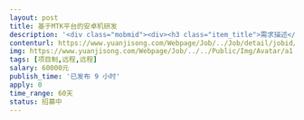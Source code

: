 ```yaml
---                
layout: post       
title: 基于MTK平台的安卓机研发           
description: '<div class="mobmid"><div><h3 class="item_title">需求描述</h3><p>硬件需求说明书<br/>1、4G全网通安卓系统主机（不含外壳）；<br/>2、防水接口设计；<br/>3、功能按键（开关机、拍摄、自定义1、2）；<br/>4、运行指示（开机、电量、网络、APP运行状态）；<br/>5、USB摄像机接口（1路，五芯航空头），充电&amp;传感接口（1路，9芯航空头：2芯充电、4芯供电485、3芯非供电传感）；<br/>6、CPU性能：4核1.5GHz以上；<br/>7、RAM 2G+ROM 16G，支持128G存储扩展；<br/>8、板载蓝牙、WIFI、FM、GPS；<br/>9、内置600~1000mAh安全电池；<br/>10、防水喇叭、防水MIC咪头；<br/>11、耳麦防水接口；<br/>12、启动的时候自动启动客户 app ，启动时直接由启动 LOG 跳转到客户的 APP 程序，中间不应该有其它界面出现；<br/>13、屏蔽调用提示，开放Root 权限；<br/>14、提供安卓标准设备的 API 接口，提供非标设备，比如特殊物理按键、指示灯的 API 接口；<br/>15、调试屏及接口设计，触控；<br/>16、核心板尺寸:L50mm*W42mm*H3mm；<br/>17、外围版暂定[暂定]长宽:L58mm*W45mm，高度由接口器件依据空间结构图合理布局；需要摆件后确认尺寸。<br/> <br/> <br/>500件需求</p></div><!--info end--></div>'     
contenturl: https://www.yuanjisong.com/Webpage/Job/../Job/detail/jobid/101508      
img: https://www.yuanjisong.com/Webpage/Job/../../Public/Img/Avatar/a1.jpg             
tags: [项目制,远程,远程]            
salary: 60000元          
publish_time: '已发布 9 小时'         
apply: 0                   
time_range: 60天              
status: 招募中                  
---                 
```

